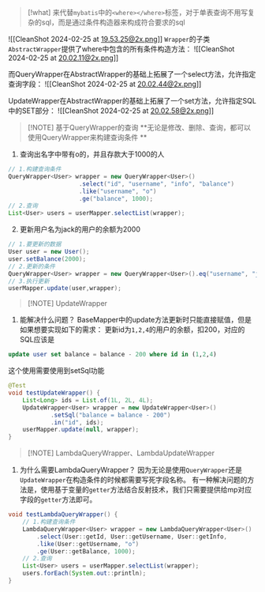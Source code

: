 
> [!what]
> 来代替`mybatis`中的`<where></where>`标签，对于单表查询不用写复杂的sql，而是通过条件构造器来构成符合要求的sql

![[CleanShot 2024-02-25 at 19.53.25@2x.png]]
`Wrapper`的子类`AbstractWrapper`提供了where中包含的所有条件构造方法：
![[CleanShot 2024-02-25 at 20.02.11@2x.png]]

而QueryWrapper在AbstractWrapper的基础上拓展了一个select方法，允许指定查询字段：
![[CleanShot 2024-02-25 at 20.02.44@2x.png]]

UpdateWrapper在AbstractWrapper的基础上拓展了一个set方法，允许指定SQL中的SET部分：
![[CleanShot 2024-02-25 at 20.02.58@2x.png]]



> [!NOTE] 基于QueryWrapper的查询
>**无论是修改、删除、查询，都可以使用QueryWrapper来构建查询条件 **

1. 查询出名字中带有o的，并且存款大于1000的人
```java
// 1.构建查询条件  
QueryWrapper<User> wrapper = new QueryWrapper<User>()  
					.select("id", "username", "info", "balance")  
					.like("username", "o")  
					.ge("balance", 1000);  
// 2.查询  
List<User> users = userMapper.selectList(wrapper);

```


2. 更新用户名为jack的用户的余额为2000
```java
// 1.要更新的数据  
User user = new User();  
user.setBalance(2000);  
// 2.更新的条件  
QueryWrapper<User> wrapper = new QueryWrapper<User>().eq("username", "jack");  
// 3.执行更新  
userMapper.update(user,wrapper);
```



> [!NOTE] UpdateWrapper
1. 能解决什么问题？
BaseMapper中的update方法更新时只能直接赋值，但是如果想要实现如下的需求：
更新id为`1,2,4`的用户的余额，扣200，对应的SQL应该是
```sql
update user set balance = balance - 200 where id in (1,2,4)
```
这个使用需要使用到setSql功能

```java
@Test  
void testUpdateWrapper() {  
	List<Long> ids = List.of(1L, 2L, 4L);  
	UpdateWrapper<User> wrapper = new UpdateWrapper<User>()  
			.setSql("balance = balance - 200")  
			.in("id", ids);  
	userMapper.update(null, wrapper);  
}
```




> [!NOTE]  LambdaQueryWrapper、LambdaUpdateWrapper

1. 为什么需要LambdaQueryWrapper？
因为无论是使用`QueryWrapper`还是`UpdateWrapper`在构造条件的时候都需要写死字段名称。
有一种解决问题的方法是，使用基于变量的`getter`方法结合反射技术，我们只需要提供给mp对应字段的`getter`方法即可。

```java
void testLambdaQueryWrapper() {  
	// 1.构建查询条件  
	LambdaQueryWrapper<User> wrapper = new LambdaQueryWrapper<User>()  
		.select(User::getId, User::getUsername, User::getInfo,         User::getBalance)  
		.like(User::getUsername, "o")  
		.ge(User::getBalance, 1000);  
	// 2.查询  
	List<User> users = userMapper.selectList(wrapper);  
	users.forEach(System.out::println);  
}
```


